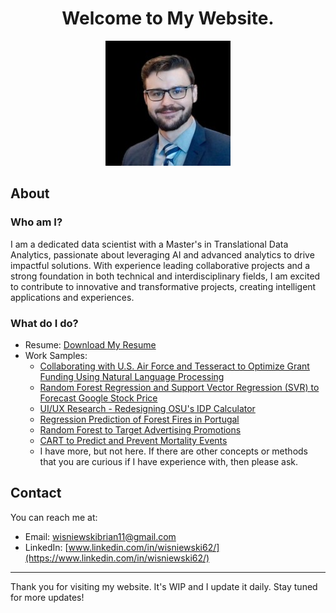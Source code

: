 <div style="text-align: center;">
    <a id="welcome"></a>
    <h1>Welcome to My Website.</h1>
</div>

<div style="text-align: center;">
    <img src="images/ImageOfMe.jpeg" alt="Image of Me" style="max-width: 70%; height: auto;">
</div>

<a id="about"></a>
## About

### Who am I?

I am a dedicated data scientist with a Master's in Translational Data Analytics, passionate about leveraging AI and advanced analytics to drive impactful solutions. With experience leading collaborative projects and a strong foundation in both technical and interdisciplinary fields, I am excited to contribute to innovative and transformative projects, creating intelligent applications and experiences.

### What do I do? 

- Resume: [Download My Resume](/WisniewskiBrian_Resume_05.17_2024.pdf)
- Work Samples:
  -  <a href="/Project_AirforceTesseractGrants/AirforceTesseractGrants.html">Collaborating with U.S. Air Force and Tesseract to Optimize Grant Funding Using Natural Language Processing</a>
  -  <a href="/Project_StockPrediction/Project_StockPrediction.html">Random Forest Regression and Support Vector Regression (SVR) to Forecast Google Stock Price</a>
  -  <a href="/Project_RedesignIDP/IDP.html">UI/UX Research - Redesigning OSU's IDP Calculator</a>
  -  <a href="Project_RegressionPrediction/RegressionForestFire.html">Regression Prediction of Forest Fires in Portugal</a> 
  -  <a href="Project_TargetedAdverts/Targeted_Adverts.html">Random Forest to Target Advertising Promotions</a>
  -  <a href="Project_CARTDeath/CartDeath.html">CART to Predict and Prevent Mortality Events</a>
   - I have more, but not here. If there are other concepts or methods that you are curious if I have experience with, then please ask.

## Contact

You can reach me at:

- Email: [wisniewskibrian11@gmail.com](mailto:wisniewskibrian11@gmail.com)
- LinkedIn: [www.linkedin.com/in/wisniewski62/](https://www.linkedin.com/in/wisniewski62/)

---

Thank you for visiting my website. It's WIP and I update it daily. Stay tuned for more updates!

